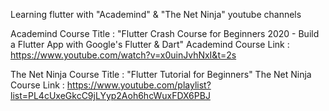 Learning flutter with "Academind" & "The Net Ninja" youtube channels

Academind Course Title : "Flutter Crash Course for Beginners 2020 - Build a Flutter App with Google's Flutter & Dart"
Academind Course Link : https://www.youtube.com/watch?v=x0uinJvhNxI&t=2s

The Net Ninja Course Title : "Flutter Tutorial for Beginners"
The Net Ninja Course Link : https://www.youtube.com/playlist?list=PL4cUxeGkcC9jLYyp2Aoh6hcWuxFDX6PBJ
